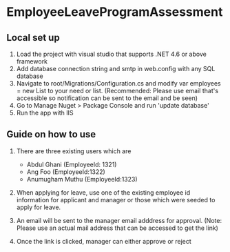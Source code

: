 # EmployeeLeaveProgramAssessment

## Local set up
1. Load the project with visual studio that supports .NET 4.6 or above framework
2. Add database connection string and smtp in web.config with any SQL database
3. Navigate to root/Migrations/Configuration.cs and modify var employees = new List<Employee> to your need or list. (Recommended: Please use email that's accessible so notification can be sent to the email and be seen)
4. Go to Manage Nuget > Package Console and run 'update database'
5. Run the app with IIS

## Guide on how to use
1. There are three existing users which are
	- Abdul Ghani (EmployeeId: 1321)
	- Ang Foo (EmployeeId:1322)
	- Anumugham Muthu (EmployeeId:1323)

2. When applying for leave, use one of the existing employee id information for applicant and manager or those which were seeded to apply for leave.
3. An email will be sent to the manager email adddress for approval. (Note: Please use an actual mail address that can be accessed to get the link)
4. Once the link is clicked, manager can either approve or reject